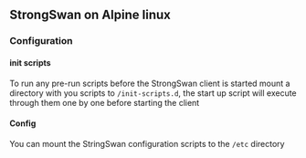 ## StrongSwan on Alpine linux

### Configuration
#### init scripts
To run any pre-run scripts before the StrongSwan client is started mount a directory with you scripts to 
`/init-scripts.d`, the start up script will execute through them one by one before starting the client

#### Config
You can mount the StringSwan configuration scripts to the `/etc` directory